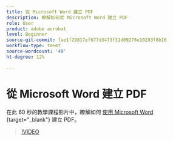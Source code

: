 ```yaml
---
title: 從 Microsoft Word 建立 PDF
description: 瞭解如何從 Microsoft Word 建立 PDF
role: User
product: adobe acrobat
level: Beginner
source-git-commit: fae1f29817ef677d3473f31d09278e10283f8b16
workflow-type: tm+mt
source-wordcount: '40'
ht-degree: 12%

---
```


# 從 Microsoft Word 建立 PDF

在此 60 秒的教學課程影片中，瞭解如何 [ 使用 Microsoft Word ](https://www.adobe.com/acrobat/online/word-to-pdf.html) {target="_blank"} 建立 PDF。

>[!VIDEO](https://video.tv.adobe.com/v/342627?quality=12&learn=on&hidetitle=true)
